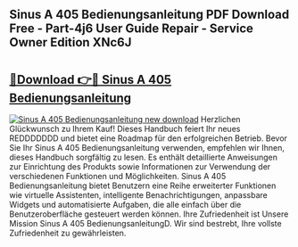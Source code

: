 ## Sinus A 405 Bedienungsanleitung PDF Download Free - Part-4j6 User Guide Repair - Service Owner Edition XNc6J

# <h2><a href="http://df3wy4g.blite.top/?on=Sinus+A+405+Bedienungsanleitung">🔗Download 👉🔴 Sinus A 405 Bedienungsanleitung</a></h2>

[![Sinus A 405 Bedienungsanleitung new download](https://i.imgur.com/lujVjoI.png)](http://df3wy4g.blite.top/?on=Sinus+A+405+Bedienungsanleitung)
Herzlichen Glückwunsch zu Ihrem Kauf! Dieses Handbuch feiert Ihr neues REDDDDDDD und bietet eine Roadmap für den erfolgreichen Betrieb. Bevor Sie Ihr Sinus A 405 Bedienungsanleitung verwenden, empfehlen wir Ihnen, dieses Handbuch sorgfältig zu lesen. Es enthält detaillierte Anweisungen zur Einrichtung des Produkts sowie Informationen zur Verwendung der verschiedenen Funktionen und Möglichkeiten. Sinus A 405 Bedienungsanleitung bietet Benutzern eine Reihe erweiterter Funktionen wie virtuelle Assistenten, intelligente Benachrichtigungen, anpassbare Widgets und automatisierte Aufgaben, die alle einfach über die Benutzeroberfläche gesteuert werden können. Ihre Zufriedenheit ist Unsere Mission Sinus A 405 BedienungsanleitungD. Wir sind bestrebt, Ihre vollste Zufriedenheit zu gewährleisten.
